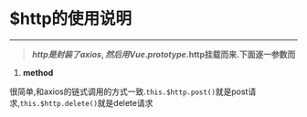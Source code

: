 # $http的使用说明
------------

>**$http是封装了axios,然后用Vue.prototype.$http挂载而来.下面逐一参数而**

1. **method**

很简单,和axios的链式调用的方式一致.`this.$http.post()`就是post请求,`this.$http.delete()`就是delete请求


